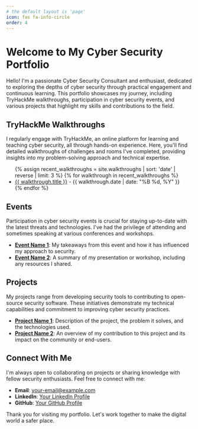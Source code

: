 ```yaml
---
# the default layout is 'page'
icon: fas fa-info-circle
order: 4
---
```


# Welcome to My Cyber Security Portfolio

Hello! I'm a passionate Cyber Security Consultant and enthusiast, dedicated to exploring the depths of cyber security through practical engagement and continuous learning. This portfolio showcases my journey, including TryHackMe walkthroughs, participation in cyber security events, and various projects that highlight my skills and contributions to the field.

## TryHackMe Walkthroughs

I regularly engage with TryHackMe, an online platform for learning and teaching cyber security, all through hands-on experience. Here, you'll find detailed walkthroughs of challenges and rooms I've completed, providing insights into my problem-solving approach and technical expertise.

<ul>
{% assign recent_walkthroughs = site.walkthroughs | sort: 'date' | reverse | limit: 3 %}
{% for walkthrough in recent_walkthroughs %}
  <li>
    <a href="{{ site.baseurl }}{{ walkthrough.url }}">{{ walkthrough.title }}</a> - {{ walkthrough.date | date: "%B %d, %Y" }}
  </li>
{% endfor %}
</ul>

## Events

Participation in cyber security events is crucial for staying up-to-date with the latest threats and technologies. I've had the privilege of attending and sometimes speaking at various conferences and workshops.

- **[Event Name 1](#)**: My takeaways from this event and how it has influenced my approach to security.
- **[Event Name 2](#)**: A summary of my presentation or workshop, including any resources I shared.

## Projects

My projects range from developing security tools to contributing to open-source security software. These initiatives demonstrate my technical capabilities and commitment to improving cyber security practices.

- **[Project Name 1](#)**: Description of the project, the problem it solves, and the technologies used.
- **[Project Name 2](#)**: An overview of my contribution to this project and its impact on the community or end-users.

## Connect With Me

I'm always open to collaborating on projects or sharing knowledge with fellow security enthusiasts. Feel free to connect with me:

- **Email**: [your-email@example.com](mailto:your-email@example.com)
- **LinkedIn**: [Your LinkedIn Profile](https://www.linkedin.com)
- **GitHub**: [Your GitHub Profile](https://github.com)

Thank you for visiting my portfolio. Let's work together to make the digital world a safer place.